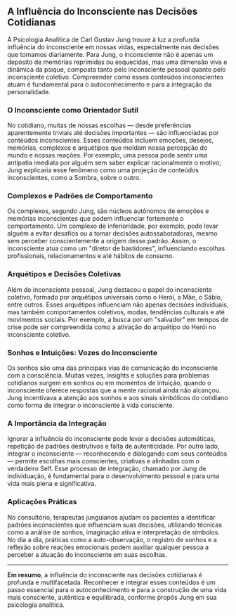 
## A Influência do Inconsciente nas Decisões Cotidianas

A Psicologia Analítica de Carl Gustav Jung trouxe à luz a profunda influência do inconsciente em nossas vidas, especialmente nas decisões que tomamos diariamente. Para Jung, o inconsciente não é apenas um depósito de memórias reprimidas ou esquecidas, mas uma dimensão viva e dinâmica da psique, composta tanto pelo inconsciente pessoal quanto pelo inconsciente coletivo. Compreender como esses conteúdos inconscientes atuam é fundamental para o autoconhecimento e para a integração da personalidade.

### O Inconsciente como Orientador Sutil

No cotidiano, muitas de nossas escolhas — desde preferências aparentemente triviais até decisões importantes — são influenciadas por conteúdos inconscientes. Esses conteúdos incluem emoções, desejos, memórias, complexos e arquétipos que moldam nossa percepção do mundo e nossas reações. Por exemplo, uma pessoa pode sentir uma antipatia imediata por alguém sem saber explicar racionalmente o motivo; Jung explicaria esse fenômeno como uma projeção de conteúdos inconscientes, como a Sombra, sobre o outro.

### Complexos e Padrões de Comportamento

Os complexos, segundo Jung, são núcleos autônomos de emoções e memórias inconscientes que podem influenciar fortemente o comportamento. Um complexo de inferioridade, por exemplo, pode levar alguém a evitar desafios ou a tomar decisões autossabotadoras, mesmo sem perceber conscientemente a origem desse padrão. Assim, o inconsciente atua como um "diretor de bastidores", influenciando escolhas profissionais, relacionamentos e até hábitos de consumo.

### Arquétipos e Decisões Coletivas

Além do inconsciente pessoal, Jung destacou o papel do inconsciente coletivo, formado por arquétipos universais como o Herói, a Mãe, o Sábio, entre outros. Esses arquétipos influenciam não apenas decisões individuais, mas também comportamentos coletivos, modas, tendências culturais e até movimentos sociais. Por exemplo, a busca por um "salvador" em tempos de crise pode ser compreendida como a ativação do arquétipo do Herói no inconsciente coletivo.

### Sonhos e Intuições: Vozes do Inconsciente

Os sonhos são uma das principais vias de comunicação do inconsciente com a consciência. Muitas vezes, insights e soluções para problemas cotidianos surgem em sonhos ou em momentos de intuição, quando o inconsciente oferece respostas que a mente racional ainda não alcançou. Jung incentivava a atenção aos sonhos e aos sinais simbólicos do cotidiano como forma de integrar o inconsciente à vida consciente.

### A Importância da Integração

Ignorar a influência do inconsciente pode levar a decisões automáticas, repetição de padrões destrutivos e falta de autenticidade. Por outro lado, integrar o inconsciente — reconhecendo e dialogando com seus conteúdos — permite escolhas mais conscientes, criativas e alinhadas com o verdadeiro Self. Esse processo de integração, chamado por Jung de individuação, é fundamental para o desenvolvimento pessoal e para uma vida mais plena e significativa.

### Aplicações Práticas

No consultório, terapeutas junguianos ajudam os pacientes a identificar padrões inconscientes que influenciam suas decisões, utilizando técnicas como a análise de sonhos, imaginação ativa e interpretação de símbolos. No dia a dia, práticas como a auto-observação, o registro de sonhos e a reflexão sobre reações emocionais podem auxiliar qualquer pessoa a perceber a atuação do inconsciente em suas escolhas.

---

**Em resumo**, a influência do inconsciente nas decisões cotidianas é profunda e multifacetada. Reconhecer e integrar esses conteúdos é um passo essencial para o autoconhecimento e para a construção de uma vida mais consciente, autêntica e equilibrada, conforme propôs Jung em sua psicologia analítica.
```
